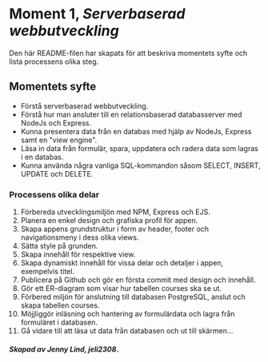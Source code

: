 # Moment 1, _Serverbaserad webbutveckling_
Den här README-filen har skapats för att beskriva momentets syfte och lista processens olika steg.

## Momentets syfte

- Förstå serverbaserad webbutveckling.
- Förstå hur man ansluter till en relationsbaserad databasserver med NodeJs och Express.
- Kunna presentera data från en databas med hjälp av NodeJs, Express samt en "view engine".
- Läsa in data från formulär, spara, uppdatera och radera data som lagras i en databas.
- Kunna använda några vanliga SQL-kommandon såsom SELECT, INSERT, UPDATE och DELETE.

### Processens olika delar

1. Förbereda utvecklingsmiljön med NPM, Express och EJS.
2. Planera en enkel design och grafiska profil för appen.
3. Skapa appens grundstruktur i form av header, footer och navigationsmeny i dess olika views. 
4. Sätta style på grunden.
5. Skapa innehåll för respektive view.
6. Skapa dynamiskt innehåll för vissa delar och detaljer i appen, exempelvis titel.
7. Publicera på Github och gör en första commit med design och innehåll.
8. Gör ett ER-diagram som visar hur tabellen courses ska se ut.
9. Förbered miljön för anslutning till databasen PostgreSQL, anslut och skapa tabellen courses.
10. Möjjliggör inläsning och hantering av formulärdata och lagra från formuläret i databasen.
11. Gå vidare till att läsa ut data från databasen och ut till skärmen...

#### _Skapad av Jenny Lind, jeli2308_.
